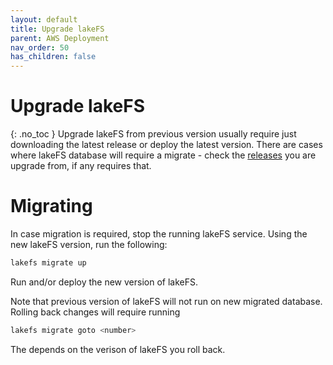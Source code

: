 ```yaml
---
layout: default
title: Upgrade lakeFS
parent: AWS Deployment
nav_order: 50
has_children: false
---
```


# Upgrade lakeFS
{: .no_toc }
Upgrade lakeFS from previous version usually require just downloading the latest release or deploy the latest version.
There are cases where lakeFS database will require a migrate - check the [releases](https://github.com/treeverse/lakeFS/releases) you are upgrade from, if any requires that.

# Migrating

In case migration is required, stop the running lakeFS service.
Using the new lakeFS version, run the following:

```bash
lakefs migrate up
```

Run and/or deploy the new version of lakeFS.

Note that previous version of lakeFS will not run on new migrated database.
Rolling back changes will require running

```bash
lakefs migrate goto <number>
```

The <number> depends on the verison of lakeFS you roll back.


